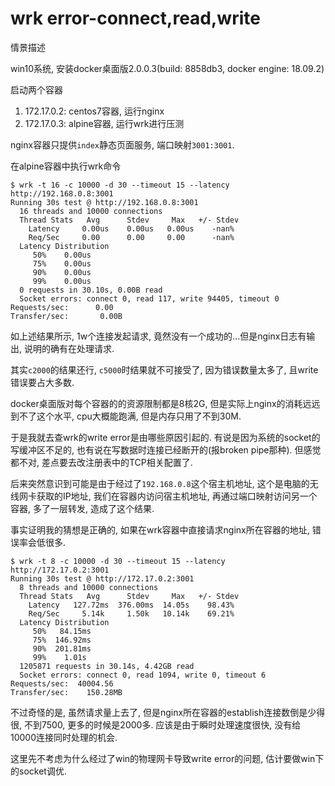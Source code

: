 # wrk error-connect,read,write

情景描述

win10系统, 安装docker桌面版2.0.0.3(build: 8858db3, docker engine: 18.09.2)

启动两个容器

1. 172.17.0.2: centos7容器, 运行nginx
2. 172.17.0.3: alpine容器, 运行wrk进行压测

nginx容器只提供`index`静态页面服务, 端口映射`3001:3001`.

在alpine容器中执行wrk命令

```log
$ wrk -t 16 -c 10000 -d 30 --timeout 15 --latency http://192.168.0.8:3001
Running 30s test @ http://192.168.0.8:3001
  16 threads and 10000 connections
  Thread Stats   Avg      Stdev     Max   +/- Stdev
    Latency     0.00us    0.00us   0.00us    -nan%
    Req/Sec     0.00      0.00     0.00      -nan%
  Latency Distribution
     50%    0.00us
     75%    0.00us
     90%    0.00us
     99%    0.00us
  0 requests in 30.10s, 0.00B read
  Socket errors: connect 0, read 117, write 94405, timeout 0
Requests/sec:      0.00
Transfer/sec:       0.00B
```

如上述结果所示, 1w个连接发起请求, 竟然没有一个成功的...但是nginx日志有输出, 说明的确有在处理请求.

其实`c2000`的结果还行, `c5000`时结果就不可接受了, 因为错误数量太多了, 且write错误要占大多数.

docker桌面版对每个容器的的资源限制都是8核2G, 但是实际上nginx的消耗远远到不了这个水平, cpu大概能跑满, 但是内存只用了不到30M.

于是我就去查wrk的write error是由哪些原因引起的. 有说是因为系统的socket的写缓冲区不足的, 也有说在写数据时连接已经断开的(报broken pipe那种). 但感觉都不对, 差点要去改注册表中的TCP相关配置了.

后来突然意识到可能是由于经过了`192.168.0.8`这个宿主机地址, 这个是电脑的无线网卡获取的IP地址, 我们在容器内访问宿主机地址, 再通过端口映射访问另一个容器, 多了一层转发, 造成了这个结果.

事实证明我的猜想是正确的, 如果在wrk容器中直接请求nginx所在容器的地址, 错误率会低很多.

```log
$ wrk -t 8 -c 10000 -d 30 --timeout 15 --latency http://172.17.0.2:3001
Running 30s test @ http://172.17.0.2:3001
  8 threads and 10000 connections
  Thread Stats   Avg      Stdev     Max   +/- Stdev
    Latency   127.72ms  376.00ms  14.05s    98.43%
    Req/Sec     5.14k     1.50k   10.14k    69.21%
  Latency Distribution
     50%   84.15ms
     75%  146.92ms
     90%  201.81ms
     99%    1.01s
  1205871 requests in 30.14s, 4.42GB read
  Socket errors: connect 0, read 1094, write 0, timeout 6
Requests/sec:  40004.56
Transfer/sec:    150.28MB
```

不过奇怪的是, 虽然请求量上去了, 但是nginx所在容器的establish连接数倒是少得很, 不到7500, 更多的时候是2000多. 应该是由于瞬时处理速度很快, 没有给10000连接同时处理的机会.

这里先不考虑为什么经过了win的物理网卡导致write error的问题, 估计要做win下的socket调优.

